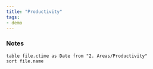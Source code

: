 ```yaml
---
title: "Productivity"
tags:
- demo
---
```


### Notes
```dataview
table file.ctime as Date from "2. Areas/Productivity"
sort file.name
```

